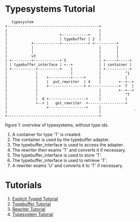 Typesystems Tutorial
==========================================================================
```
   typesystem                                              
+------------------------------------------+               
|                                          |               
|                        +------------+    |               
|                        | typebuffer | 2  |               
|           +------------+------------+ <----------+       
|           |                              |       |       
|           |                              |       |       
|           v3                             |       |       
| +---------+------------+ 5               | +-----+-----+ 
| | typebuffer_interface | <--+            | | container | 
| +-----------+----------+    |            | +-----------+ 
|             |               |            |           ^1  
|             |    +----------+-----+      |           |   
|             |    |  put_rewriter  | 4    |        +--+--+
|             |    +----------------+ <-------------+  T  |
|             |                            |        +--+--+
|             |                            |           ^7  
|             |  6 +-----------------+     |           |   
|             +--> |   get_rewriter  +-----------------+   
|                  +-----------------+     |               
|                                          |               `
+------------------------------------------+               
```

figure 1: overview of typesystems, without type ids.

1. A container for type 'T' is created.
2. The container is used by the typebuffer adapter.
3. The typebuffer_interface is used to access the adapter.
4. The rewriter then exams 'T' and converts it if necessary.
5. The typebuffer_interface is used to store 'T'.
6. The typebuffer_interface is used to retrieve 'T'.
7. A rewriter exams 'U' and converts it to 'T' if necessary.

Tutorials
==========================================================================
1. [Explicit Typeid Tutorial](./explicit_typeid_tutorial.md)
2. [Typebuffer Tutorial](./typebuffer_tutorial.md)
3. [Rewriter Tutorial](./rewriter_tutorial.md)
4. [Typesystem Tutorial](./typesystem_tutorial.md)
